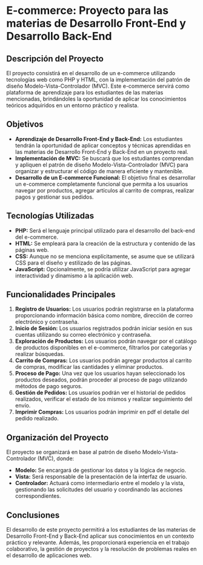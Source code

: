 # E-commerce: Proyecto para las materias de Desarrollo Front-End y Desarrollo Back-End

## Descripción del Proyecto

El proyecto consistirá en el desarrollo de un e-commerce utilizando tecnologías web como PHP y HTML, con la implementación del patrón de diseño Modelo-Vista-Controlador (MVC). Este e-commerce servirá como plataforma de aprendizaje para los estudiantes de las materias mencionadas, brindándoles la oportunidad de aplicar los conocimientos teóricos adquiridos en un entorno práctico y realista.

## Objetivos

- **Aprendizaje de Desarrollo Front-End y Back-End:** Los estudiantes tendrán la oportunidad de aplicar conceptos y técnicas aprendidas en las materias de Desarrollo Front-End y Back-End en un proyecto real.
- **Implementación de MVC:** Se buscará que los estudiantes comprendan y apliquen el patrón de diseño Modelo-Vista-Controlador (MVC) para organizar y estructurar el código de manera eficiente y mantenible.
- **Desarrollo de un E-commerce Funcional:** El objetivo final es desarrollar un e-commerce completamente funcional que permita a los usuarios navegar por productos, agregar artículos al carrito de compras, realizar pagos y gestionar sus pedidos.

## Tecnologías Utilizadas

- **PHP:** Será el lenguaje principal utilizado para el desarrollo del back-end del e-commerce.
- **HTML:** Se empleará para la creación de la estructura y contenido de las páginas web.
- **CSS:** Aunque no se menciona explícitamente, se asume que se utilizará CSS para el diseño y estilizado de las páginas.
- **JavaScript:** Opcionalmente, se podría utilizar JavaScript para agregar interactividad y dinamismo a la aplicación web.

## Funcionalidades Principales

1. **Registro de Usuarios:** Los usuarios podrán registrarse en la plataforma proporcionando información básica como nombre, dirección de correo electrónico y contraseña.
2. **Inicio de Sesión:** Los usuarios registrados podrán iniciar sesión en sus cuentas utilizando su correo electrónico y contraseña.
3. **Exploración de Productos:** Los usuarios podrán navegar por el catálogo de productos disponibles en el e-commerce, filtrarlos por categorías y realizar búsquedas.
4. **Carrito de Compras:** Los usuarios podrán agregar productos al carrito de compras, modificar las cantidades y eliminar productos.
5. **Proceso de Pago:** Una vez que los usuarios hayan seleccionado los productos deseados, podrán proceder al proceso de pago utilizando métodos de pago seguros.
6. **Gestión de Pedidos:** Los usuarios podrán ver el historial de pedidos realizados, verificar el estado de los mismos y realizar seguimiento del envío.
7. **Imprimir Compras:** Los usuarios podrán imprimir en pdf el detalle del pedido realizado.

## Organización del Proyecto

El proyecto se organizará en base al patrón de diseño Modelo-Vista-Controlador (MVC), donde:

- **Modelo:** Se encargará de gestionar los datos y la lógica de negocio.
- **Vista:** Será responsable de la presentación de la interfaz de usuario.
- **Controlador:** Actuará como intermediario entre el modelo y la vista, gestionando las solicitudes del usuario y coordinando las acciones correspondientes.

## Conclusiones

El desarrollo de este proyecto permitirá a los estudiantes de las materias de Desarrollo Front-End y Back-End aplicar sus conocimientos en un contexto práctico y relevante. Además, les proporcionará experiencia en el trabajo colaborativo, la gestión de proyectos y la resolución de problemas reales en el desarrollo de aplicaciones web.
